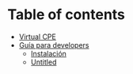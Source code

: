 # Table of contents

* [Virtual CPE](README.md)
* [Guía para developers](guia-para-developers/README.md)
  * [Instalación](guia-para-developers/instalacion.md)
  * [Untitled](guia-para-developers/untitled.md)

